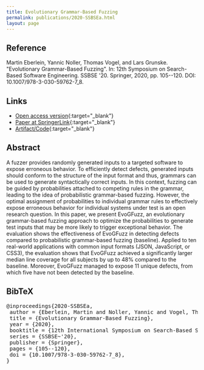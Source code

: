 ```yaml
---
title: Evolutionary Grammar-Based Fuzzing
permalink: publications/2020-SSBSEa.html
layout: page
---
```


## Reference
Martin Eberlein, Yannic Noller, Thomas Vogel, and Lars Grunske. "Evolutionary Grammar-Based Fuzzing". In: 12th Symposium on Search-Based Software Engineering. SSBSE '20. Springer, 2020, pp. 105--120. DOI: 10.1007/978-3-030-59762-7_8.

## Links
* [Open access version](https://arxiv.org/abs/2008.01150){:target="_blank"}
* [Paper at SpringerLink](https://doi.org/10.1007/978-3-030-59762-7_8){:target="_blank"}
* [Artifact/Code](https://doi.org/10.5281/zenodo.3961374){:target="_blank"}

## Abstract
A fuzzer provides randomly generated inputs to a targeted software to expose erroneous behavior. To efficiently detect defects, generated inputs should conform to the structure of the input format and thus, grammars can be used to generate syntactically correct inputs. In this context, fuzzing can be guided by probabilities attached to competing rules in the grammar, leading to the idea of probabilistic grammar-based fuzzing. However, the optimal assignment of probabilities to individual grammar rules to effectively expose erroneous behavior for individual systems under test is an open research question. In this paper, we present EvoGFuzz, an evolutionary grammar-based fuzzing approach to optimize the probabilities to generate test inputs that may be more likely to trigger exceptional behavior. The evaluation shows the effectiveness of EvoGFuzz in detecting defects compared to probabilistic grammar-based fuzzing (baseline). Applied to ten real-world applications with common input formats (JSON, JavaScript, or CSS3), the evaluation shows that EvoGFuzz achieved a significantly larger median line coverage for all subjects by up to 48\% compared to the baseline. Moreover, EvoGFuzz managed to expose 11 unique defects, from which five have not been detected by the baseline.


## BibTeX

<div class="bibtex">
<pre>@inproceedings{2020-SSBSEa,
 author = {Eberlein, Martin and Noller, Yannic and Vogel, Thomas and Grunske, Lars},
 title = {Evolutionary Grammar-Based Fuzzing},
 year = {2020},
 booktitle = {12th International Symposium on Search-Based Software Engineering},
 series = {SSBSE~'20},
 publisher = {Springer},
 pages = {105--120},
 doi = {10.1007/978-3-030-59762-7_8},
}</pre>
</div>
